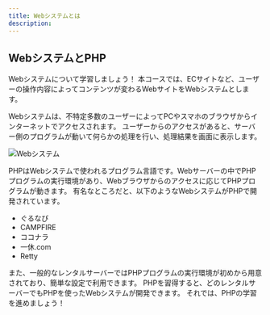 ```yaml
---
title: Webシステムとは
description:
---
```

## WebシステムとPHP

Webシステムについて学習しましょう！
本コースでは、ECサイトなど、ユーザーの操作内容によってコンテンツが変わるWebサイトをWebシステムとします。

Webシステムは、不特定多数のユーザーによってPCやスマホのブラウザからインターネットでアクセスされます。
ユーザーからのアクセスがあると、サーバー側のプログラムが動いて何らかの処理を行い、処理結果を画面に表示します。

![Webシステム](/php/web_system.png "")


PHPはWebシステムで使われるプログラム言語です。Webサーバーの中でPHPプログラムの実行環境があり、Webブラウザからのアクセスに応じてPHPプログラムが動きます。
有名なところだと、以下のようなWebシステムがPHPで開発されています。
- ぐるなび
- CAMPFIRE
- ココナラ
- 一休.com
- Retty

また、一般的なレンタルサーバーではPHPプログラムの実行環境が初めから用意されており、簡単な設定で利用できます。
PHPを習得すると、どのレンタルサーバーでもPHPを使ったWebシステムが開発できます。
それでは、PHPの学習を進めましょう！
